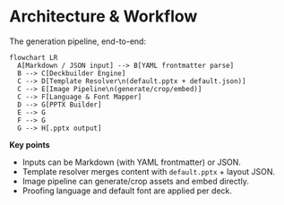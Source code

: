 # Architecture & Workflow

The generation pipeline, end-to-end:

```mermaid
flowchart LR
  A[Markdown / JSON input] --> B[YAML frontmatter parse]
  B --> C[Deckbuilder Engine]
  C --> D[Template Resolver\n(default.pptx + default.json)]
  C --> E[Image Pipeline\n(generate/crop/embed)]
  C --> F[Language & Font Mapper]
  D --> G[PPTX Builder]
  E --> G
  F --> G
  G --> H[.pptx output]
```

**Key points**
- Inputs can be Markdown (with YAML frontmatter) or JSON.
- Template resolver merges content with `default.pptx` + layout JSON.
- Image pipeline can generate/crop assets and embed directly.
- Proofing language and default font are applied per deck.
